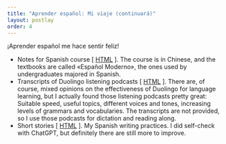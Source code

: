 ```yaml
---
title: "Aprender español: Mi viaje (continuará)"
layout: postlay
order: 4
---
```


<p>¡Aprender español me hace sentir feliz!</p>

<ul>
  <li>Notes for Spanish course
  [ <a href="{{ site.url }}{{ site.baseurl }}/_data/files/Spanish/Modern_Spanish/index.html" target="_blank">HTML</a> ]. The course is in Chinese, and the textbooks are called &laquo;Español Moderno&raquo;, the ones used by undergraduates majored in Spanish.</li>
  <li>Transcripts of Duolingo listening podcasts
  [ <a href="{{ site.url }}{{ site.baseurl }}/_data/files/Spanish/Duolingo/index.html" target="_blank">HTML</a> ]. There are, of course, mixed opinions on the effectiveness of Duolingo for language learning, but I actually found those listening podcasts pretty great: Suitable speed, useful topics, different voices and tones, increasing levels of grammars and vocabularies. The transcripts are not provided, so I use those podcasts for dictation and reading along.</li>
  <li>Short stories
  [ <a href="{{ site.url }}{{ site.baseurl }}/_data/files/Spanish/Historia.html" target="_blank">HTML</a> ]. My Spanish writing practices. I did self-check with ChatGPT, but definitely there are still more to improve.</li>
</ul>